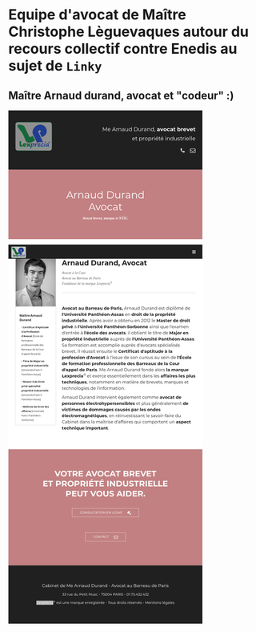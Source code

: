 # Equipe d'avocat de Maître Christophe Lèguevaques autour du recours collectif contre Enedis au sujet de `Linky`


## Maître Arnaud durand, avocat et "codeur" :)

![avocat et codeur, le stéréoptype parfait](https://github.com/Jean-Baptiste-Lasselle/for-fellow-developers/raw/master/docuementation/impr.ecrans/linky/christophe-leguevaques/Firefox_Screenshot_2020-02-26T22-02-32.564Z.png)
